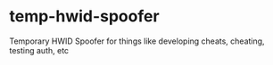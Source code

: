 # temp-hwid-spoofer
Temporary HWID Spoofer for things like developing cheats, cheating, testing auth, etc
